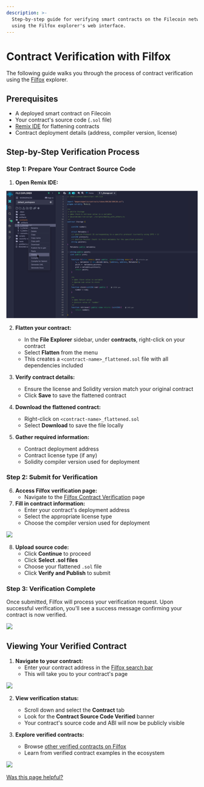 ```yaml
---
description: >-
  Step-by-step guide for verifying smart contracts on the Filecoin network
  using the Filfox explorer's web interface.
---
```


# Contract Verification with Filfox

The following guide walks you through the process of contract verification using the [Filfox](https://filfox.info/contract) explorer.

## Prerequisites

- A deployed smart contract on Filecoin
- Your contract's source code (`.sol` file)
- [Remix IDE](https://remix.ethereum.org/) for flattening contracts
- Contract deployment details (address, compiler version, license)

## Step-by-Step Verification Process

### Step 1: Prepare Your Contract Source Code

1. **Open Remix IDE:**

![](../../../../.gitbook/assets/smart-contracts-developing-contracts-verify-a-contract-remix.jpg)

2. **Flatten your contract:**
   - In the **File Explorer** sidebar, under **contracts**, right-click on your contract
   - Select **Flatten** from the menu
   - This creates a `<contract-name>_flattened.sol` file with all dependencies included

3. **Verify contract details:**
   - Ensure the license and Solidity version match your original contract
   - Click **Save** to save the flattened contract

4. **Download the flattened contract:**
   - Right-click on `<contract-name>_flattened.sol`
   - Select **Download** to save the file locally

5. **Gather required information:**
   - Contract deployment address
   - Contract license type (if any)
   - Solidity compiler version used for deployment

### Step 2: Submit for Verification

6. **Access Filfox verification page:**
   - Navigate to the [Filfox Contract Verification](https://filfox.info/contract) page
7. **Fill in contract information:**
   - Enter your contract's deployment address
   - Select the appropriate license type
   - Choose the compiler version used for deployment

![](../../../../.gitbook/assets/smart-contracts-developing-contracts-verify-a-contract-filfox.jpg)

8. **Upload source code:**
   - Click **Continue** to proceed
   - Click **Select .sol files**
   - Choose your flattened `.sol` file
   - Click **Verify and Publish** to submit

### Step 3: Verification Complete

Once submitted, Filfox will process your verification request. Upon successful verification, you'll see a success message confirming your contract is now verified.

![](../../../../.gitbook/assets/smart-contracts-developing-contracts-verify-a-contract-success.jpg)

## Viewing Your Verified Contract

1. **Navigate to your contract:**
   - Enter your contract address in the [Filfox search bar](https://filfox.info/)
   - This will take you to your contract's page

![](../../../../.gitbook/assets/smart-contracts-developing-contracts-verify-a-contract-contract-tab.jpg)

2. **View verification status:**
   - Scroll down and select the **Contract** tab
   - Look for the **Contract Source Code Verified** banner
   - Your contract's source code and ABI will now be publicly visible

3. **Explore verified contracts:**
   - Browse [other verified contracts on Filfox](https://filfox.info/en/fevm/verified-contracts)
   - Learn from verified contract examples in the ecosystem

![](../../../../.gitbook/assets/smart-contracts-developing-contracts-verify-a-contract-verified-contract-list.jpg)

[Was this page helpful?](https://airtable.com/apppq4inOe4gmSSlk/pagoZHC2i1iqgphgl/form?prefill_Page+URL=https://docs.filecoin.io/smart-contracts/developing-contracts/verify-a-contract/web-interface/filfox)
